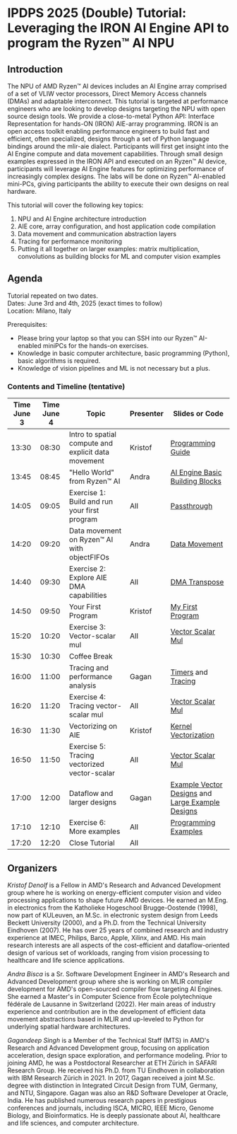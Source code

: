 # IPDPS 2025 (Double) Tutorial: Leveraging the IRON AI Engine API to program the Ryzen™ AI NPU

## Introduction

The NPU of AMD Ryzen™ AI devices includes an AI Engine array comprised of a set of VLIW vector processors, Direct Memory Access channels (DMAs) and adaptable interconnect. This tutorial is targeted at performance engineers who are looking to develop designs targeting the NPU with open source design tools. We provide a close-to-metal Python API: Interface Representation for hands-ON (IRON) AIE-array programming. IRON is an open access toolkit enabling performance engineers to build fast and efficient, often specialized, designs through a set of Python language bindings around the mlir-aie dialect. Participants will first get insight into the AI Engine compute and data movement capabilities. Through small design examples expressed in the IRON API and executed on an Ryzen™ AI device, participants will leverage AI Engine features for optimizing performance of increasingly complex designs. The labs will be done on Ryzen™ AI-enabled mini-PCs, giving participants the ability to execute their own designs on real hardware.

This tutorial will cover the following key topics:
1. NPU and AI Engine architecture introduction 
1. AIE core, array configuration, and host application code compilation
1. Data movement and communication abstraction layers
1. Tracing for performance monitoring
1. Putting it all together on larger examples: matrix multiplication, convolutions as building blocks for ML and computer vision examples 

## Agenda

Tutorial repeated on two dates.  
Dates: June 3rd and 4th, 2025 (exact times to follow)  
Location: Milano, Italy  

Prerequisites:
- Please bring your laptop so that you can SSH into our Ryzen™ AI-enabled miniPCs for the hands-on exercises.
- Knowledge in basic computer architecture, basic programming (Python), basic algorithms is required.
- Knowledge of vision pipelines and ML is not necessary but a plus.

### Contents and Timeline (tentative)

| Time June 3 | Time June 4 | Topic | Presenter | Slides or Code |
|-------------|-------------|-------|-----------|----------------|
| 13:30 | 08:30 | Intro to spatial compute and explicit data movement | Kristof | [Programming Guide](../../programming_guide/) |
| 13:45 | 08:45 | "Hello World" from Ryzen™ AI | Andra | [AI Engine Basic Building Blocks](../../programming_guide/section-1/) |
| 14:05 | 09:05 | Exercise 1: Build and run your first program | All | [Passthrough](../../programming_examples/basic/passthrough_kernel/) |
| 14:20 | 09:20 | Data movement on Ryzen™ AI with objectFIFOs | Andra | [Data Movement](../../programming_guide/section-2/) |
| 14:40 | 09:30 | Exercise 2: Explore AIE DMA capabilities | All | [DMA Transpose](../../programming_examples/basic/dma_transpose/) |
| 14:50 | 09:50 | Your First Program | Kristof | [My First Program](../../programming_guide/section-3) |
| 15:20 | 10:20 | Exercise 3: Vector-scalar mul | All | [Vector Scalar Mul](../../programming_examples/basic/vector_scalar_mul/) |
| 15:30 | 10:30 | Coffee Break | | |
| 16:00 | 11:00 | Tracing and performance analysis | Gagan | [Timers](../../programming_guide/section-4/section-4a/) and [Tracing](../../programming_guide/section-4/section-4b/) |
| 16:20 | 11:20 | Exercise 4: Tracing vector-scalar mul | All | [Vector Scalar Mul](../../programming_examples/basic/vector_scalar_mul/) |
| 16:30 | 11:30 | Vectorizing on AIE | Kristof | [Kernel Vectorization](../../programming_guide/section-4/section-4c/) |
| 16:50 | 11:50 | Exercise 5: Tracing vectorized vector-scalar | All | [Vector Scalar Mul](../../programming_examples/basic/vector_scalar_mul/) |
| 17:00 | 12:00 | Dataflow and larger designs | Gagan | [Example Vector Designs](../../programming_guide/section-5/) and [Large Example Designs](../../programming_guide/section-6/) |
| 17:10 | 12:10 | Exercise 6: More examples | All | [Programming Examples](../../programming_examples/) |
| 17:20 | 12:20 | Close Tutorial | All | |

## Organizers

*Kristof Denolf* is a Fellow in AMD's Research and Advanced Development group where he is working on energy-efficient computer vision and video processing applications to shape future AMD devices. He earned an M.Eng. in electronics from the Katholieke Hogeschool Brugge-Oostende (1998), now part of KULeuven, an M.Sc. in electronic system design from Leeds Beckett University (2000), and a Ph.D. from the Technical University Eindhoven (2007). He has over 25 years of combined research and industry experience at IMEC, Philips, Barco, Apple, Xilinx, and AMD. His main research interests are all aspects of the cost-efficient and dataflow-oriented design of various set of workloads, ranging from vision processing to healthcare and life science applications.

*Andra Bisca* is a Sr. Software Development Engineer in AMD's Research and Advanced Development group where she is working on MLIR compiler development for AMD's open-sourced compiler flow targeting AI Engines. She earned a Master's in Computer Science from École polytechnique fédérale de Lausanne in Switzerland (2022). Her main areas of industry experience and contribution are in the development of efficient data movement abstractions based in MLIR and up-leveled to Python for underlying spatial hardware architectures.

*Gagandeep Singh* is a Member of the Technical Staff (MTS) in AMD's Research and Advanced Development group, focusing on application acceleration, design space exploration, and performance modeling. Prior to joining AMD, he was a Postdoctoral Researcher at ETH Zürich in SAFARI Research Group. He received his Ph.D. from TU Eindhoven in collaboration with IBM Research Zürich in 2021. In 2017, Gagan received a joint M.Sc. degree with distinction in Integrated Circuit Design from TUM, Germany, and NTU, Singapore. Gagan was also an R&D Software Developer at Oracle, India. He has published numerous research papers in prestigious conferences and journals, including ISCA, MICRO, IEEE Micro, Genome Biology, and Bioinformatics. He is deeply passionate about AI, healthcare and life sciences, and computer architecture.
